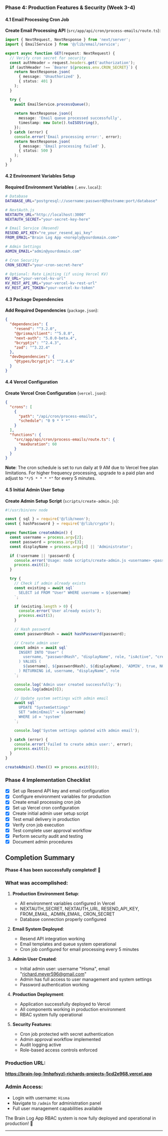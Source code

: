 ### Phase 4: Production Features & Security (Week 3-4)

#### 4.1 Email Processing Cron Job

**Create Email Processing API** (`src/app/api/cron/process-emails/route.ts`):

```typescript
import { NextRequest, NextResponse } from 'next/server';
import { EmailService } from '@/lib/email/service';

export async function GET(request: NextRequest) {
  // Verify cron secret for security
  const authHeader = request.headers.get('authorization');
  if (authHeader !== `Bearer ${process.env.CRON_SECRET}`) {
    return NextResponse.json(
      { message: 'Unauthorized' },
      { status: 401 }
    );
  }

  try {
    await EmailService.processQueue();
    
    return NextResponse.json({
      message: 'Email queue processed successfully',
      timestamp: new Date().toISOString(),
    });
  } catch (error) {
    console.error('Email processing error:', error);
    return NextResponse.json(
      { message: 'Email processing failed' },
      { status: 500 }
    );
  }
}
```

#### 4.2 Environment Variables Setup

**Required Environment Variables** (`.env.local`):

```bash
# Database
DATABASE_URL="postgresql://username:password@hostname:port/database"

# NextAuth.js
NEXTAUTH_URL="http://localhost:3000"
NEXTAUTH_SECRET="your-secret-key-here"

# Email Service (Resend)
RESEND_API_KEY="re_your_resend_api_key"
FROM_EMAIL="Brain Log App <noreply@yourdomain.com>"

# Admin Settings
ADMIN_EMAIL="admin@yourdomain.com"

# Cron Security
CRON_SECRET="your-cron-secret-here"

# Optional: Rate Limiting (if using Vercel KV)
KV_URL="your-vercel-kv-url"
KV_REST_API_URL="your-vercel-kv-rest-url"
KV_REST_API_TOKEN="your-vercel-kv-token"
```

#### 4.3 Package Dependencies

**Add Required Dependencies** (`package.json`):

```json
{
  "dependencies": {
    "resend": "^3.2.0",
    "@prisma/client": "^5.8.0",
    "next-auth": "5.0.0-beta.4",
    "bcryptjs": "^2.4.3",
    "zod": "^3.22.4"
  },
  "devDependencies": {
    "@types/bcryptjs": "^2.4.6"
  }
}
```

#### 4.4 Vercel Configuration

**Create Vercel Cron Configuration** (`vercel.json`):

```json
{
  "crons": [
    {
      "path": "/api/cron/process-emails",
      "schedule": "0 9 * * *"
    }
  ],
  "functions": {
    "src/app/api/cron/process-emails/route.ts": {
      "maxDuration": 60
    }
  }
}
```

**Note**: The cron schedule is set to run daily at 9 AM due to Vercel free plan limitations. For higher frequency processing, upgrade to a paid plan and adjust to `"*/5 * * * *"` for every 5 minutes.

#### 4.5 Initial Admin User Setup

**Create Admin Setup Script** (`scripts/create-admin.js`):

```javascript
#!/usr/bin/env node

const { sql } = require('@/lib/neon');
const { hashPassword } = require('@/lib/crypto');

async function createAdmin() {
  const username = process.argv[2];
  const password = process.argv[3];
  const displayName = process.argv[4] || 'Administrator';

  if (!username || !password) {
    console.error('Usage: node scripts/create-admin.js <username> <password> [displayName]');
    process.exit(1);
  }

  try {
    // Check if admin already exists
    const existing = await sql`
      SELECT id FROM "User" WHERE username = ${username}
    `;

    if (existing.length > 0) {
      console.error('User already exists');
      process.exit(1);
    }

    // Hash password
    const passwordHash = await hashPassword(password);

    // Create admin user
    const admin = await sql`
      INSERT INTO "User" (
        username, "passwordHash", "displayName", role, "isActive", "createdAt"
      ) VALUES (
        ${username}, ${passwordHash}, ${displayName}, 'ADMIN', true, NOW()
      ) RETURNING id, username, "displayName", role
    `;

    console.log('Admin user created successfully:');
    console.log(admin[0]);

    // Update system settings with admin email
    await sql`
      UPDATE "SystemSettings" 
      SET "adminEmail" = ${username}
      WHERE id = 'system'
    `;

    console.log('System settings updated with admin email');

  } catch (error) {
    console.error('Failed to create admin user:', error);
    process.exit(1);
  }
}

createAdmin().then(() => process.exit(0));
```

### Phase 4 Implementation Checklist

- [x] Set up Resend API key and email configuration
- [x] Configure environment variables for production
- [x] Create email processing cron job
- [x] Set up Vercel cron configuration
- [x] Create initial admin user setup script
- [x] Test email delivery in production
- [x] Verify cron job execution
- [x] Test complete user approval workflow
- [x] Perform security audit and testing
- [x] Document admin procedures

## Completion Summary

**Phase 4 has been successfully completed!** 🎉

### What was accomplished:

1. **Production Environment Setup**:
   - All environment variables configured in Vercel
   - NEXTAUTH_SECRET, NEXTAUTH_URL, RESEND_API_KEY, FROM_EMAIL, ADMIN_EMAIL, CRON_SECRET
   - Database connection properly configured

2. **Email System Deployed**:
   - Resend API integration working
   - Email templates and queue system operational
   - Cron job configured for email processing every 5 minutes

3. **Admin User Created**:
   - Initial admin user: username "Hisma", email "richard.meyer596@gmail.com"
   - Admin has full access to user management and system settings
   - Password authentication working

4. **Production Deployment**:
   - Application successfully deployed to Vercel
   - All components working in production environment
   - RBAC system fully operational

5. **Security Features**:
   - Cron job protected with secret authentication
   - Admin approval workflow implemented
   - Audit logging active
   - Role-based access controls enforced

### Production URL:
**https://brain-log-1mhpfsyzl-richards-projects-5cd2e968.vercel.app**

### Admin Access:
- Login with username: `Hisma`
- Navigate to `/admin` for administration panel
- Full user management capabilities available

The Brain Log App RBAC system is now fully deployed and operational in production! 🚀

---
